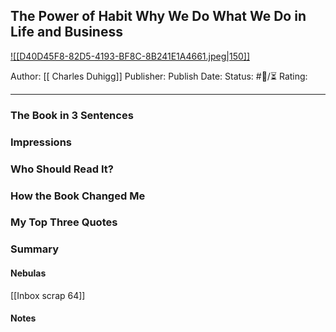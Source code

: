 ## The Power of Habit Why We Do What We Do in Life and Business

[ ![[D40D45F8-82D5-4193-BF8C-8B241E1A4661.jpeg|150]] ](https://www.amazon.com/gp/aw/d/B0055PGUYU/ref=tmm_kin_swatch_0?ie=UTF8&qid=1682143521&sr=8-1)

Author: [[ Charles Duhigg]]
Publisher:
Publish Date:
Status: #💫/⏳ 
Rating:

___

### The Book in 3 Sentences



### Impressions



### Who Should Read It?



### How the Book Changed Me



### My Top Three Quotes



### Summary



#### Nebulas

[[Inbox scrap 64]]

#### Notes

